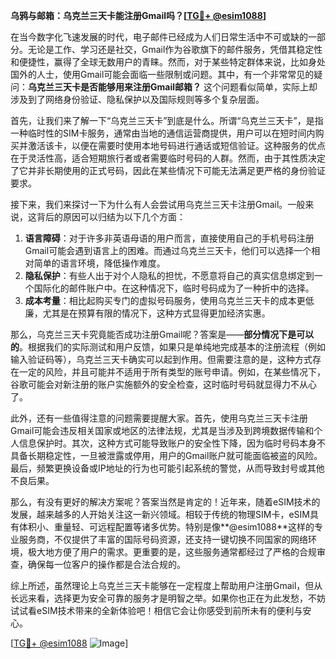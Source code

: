 **乌鸦与邮箱：乌克兰三天卡能注册Gmail吗？[[TG💪+ @esim1088](https://t.me/s/esim1088)]**

在当今数字化飞速发展的时代，电子邮件已经成为人们日常生活中不可或缺的一部分。无论是工作、学习还是社交，Gmail作为谷歌旗下的邮件服务，凭借其稳定性和便捷性，赢得了全球无数用户的青睐。然而，对于某些特定群体来说，比如身处国外的人士，使用Gmail可能会面临一些限制或问题。其中，有一个非常常见的疑问：**乌克兰三天卡是否能够用来注册Gmail邮箱？** 这个问题看似简单，实际上却涉及到了网络身份验证、隐私保护以及国际规则等多个复杂层面。

首先，让我们来了解一下“乌克兰三天卡”到底是什么。所谓“乌克兰三天卡”，是指一种临时性的SIM卡服务，通常由当地的通信运营商提供，用户可以在短时间内购买并激活该卡，以便在需要时使用本地号码进行通话或短信验证。这种服务的优点在于灵活性高，适合短期旅行者或者需要临时号码的人群。然而，由于其性质决定了它并非长期使用的正式号码，因此在某些情况下可能无法满足更严格的身份验证要求。

接下来，我们来探讨一下为什么有人会尝试用乌克兰三天卡注册Gmail。一般来说，这背后的原因可以归结为以下几个方面：

1. **语言障碍**：对于许多非英语母语的用户而言，直接使用自己的手机号码注册Gmail可能会遇到语言上的困难。而通过乌克兰三天卡，他们可以选择一个相对简单的语言环境，降低操作难度。
2. **隐私保护**：有些人出于对个人隐私的担忧，不愿意将自己的真实信息绑定到一个国际化的邮件账户中。在这种情况下，临时号码成为了一种折中的选择。
3. **成本考量**：相比起购买专门的虚拟号码服务，使用乌克兰三天卡的成本更低廉，尤其是在预算有限的情况下，这种方式显得更加经济实惠。

那么，乌克兰三天卡究竟能否成功注册Gmail呢？答案是——**部分情况下是可以的**。根据我们的实际测试和用户反馈，如果只是单纯地完成基本的注册流程（例如输入验证码等），乌克兰三天卡确实可以起到作用。但需要注意的是，这种方式存在一定的风险，并且可能并不适用于所有类型的账号申请。例如，在某些情况下，谷歌可能会对新注册的账户实施额外的安全检查，这时临时号码就显得力不从心了。

此外，还有一些值得注意的问题需要提醒大家。首先，使用乌克兰三天卡注册Gmail可能会违反相关国家或地区的法律法规，尤其是当涉及到跨境数据传输和个人信息保护时。其次，这种方式可能导致账户的安全性下降，因为临时号码本身不具备长期稳定性，一旦被泄露或停用，用户的Gmail账户就可能面临被盗的风险。最后，频繁更换设备或IP地址的行为也可能引起系统的警觉，从而导致封号或其他不良后果。

那么，有没有更好的解决方案呢？答案当然是肯定的！近年来，随着eSIM技术的发展，越来越多的人开始关注这一新兴领域。相较于传统的物理SIM卡，eSIM具有体积小、重量轻、可远程配置等诸多优势。特别是像**@esim1088**这样的专业服务商，不仅提供了丰富的国际号码资源，还支持一键切换不同国家的网络环境，极大地方便了用户的需求。更重要的是，这些服务通常都经过了严格的合规审查，确保每一位客户的操作都是合法合规的。

综上所述，虽然理论上乌克兰三天卡能够在一定程度上帮助用户注册Gmail，但从长远来看，选择更为安全可靠的服务才是明智之举。如果你也正在为此发愁，不妨试试看eSIM技术带来的全新体验吧！相信它会让你感受到前所未有的便利与安心。

[[TG💪+ @esim1088](https://t.me/s/esim1088) ![Image](https://i.postimg.cc/4NQfJmqS/Snipaste-2025-05-13-00-14-12.png)]